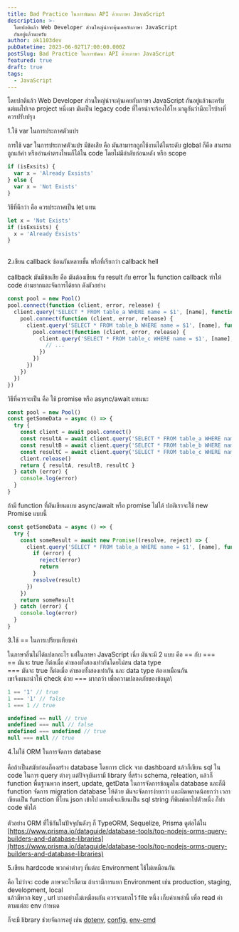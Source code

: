 ```yaml
---
title: Bad Practice ในการพัฒนา API ด้วยภาษา JavaScript
description: >-
  โดยปกติแล้ว Web Developer ส่วนใหญ่น่าจะคุ้นเคยกับภาษา JavaScript
  กันอยู่แล้วนะครับ
author: ak1103dev
pubDatetime: 2023-06-02T17:00:00.000Z
postSlug: Bad Practice ในการพัฒนา API ด้วยภาษา JavaScript
featured: true
draft: true
tags:
  - JavaScript
---
```


โดยปกติแล้ว Web Developer ส่วนใหญ่น่าจะคุ้นเคยกับภาษา JavaScript กันอยู่แล้วนะครับ แต่ผมไปเจอ project หนึ่งมา มันเป็น legacy code ที่ใครน่าจะร้องโอ้โห มาดูกันว่ามีอะไรบ้างที่ควรปรับปรุง

1.ใช้ var ในการประกาศตัวแปร

การใช้ var ในการประกาศตัวแปร มีข้อเสีย คือ มันสามารถถูกใช้งานได้ในระดับ global ก็คือ สามารถถูกแก้ค่า หรืออ่านค่าตรงไหนก็ได้ใน code โดยไม่มีลำดับก่อนหลัง หรือ scope

```javascript
if (isExsits) {
  var x = 'Already Exsists'
} else {
  var x = 'Not Exists'
}
```

วิธีที่ดีกว่า คือ ควรประกาศเป็น let แทน

```javascript
let x = 'Not Exists'
if (isExsists) {
  x = 'Already Exsists'
}
```

\
2.เขียน callback ซ้อนกันหลายชั้น หรือที่เรียกว่า callback hell\
\
callback มันมีข้อเสีย คือ มันต้องเขียน รับ result กับ error ใน function callback ทำให้ code อ่านยากและจัดการได้ยาก ดังตัวอย่าง

```javascript
const pool = new Pool()
pool.connect(function (client, error, release) {
  client.query('SELECT * FROM table_a WHERE name = $1', [name], function (error, result) {
    pool.connect(function (client, error, release) {
      client.query('SELECT * FROM table_b WHERE name = $1', [name], function (error2, result2) {
        pool.connect(function (client, error, release) {
          client.query('SELECT * FROM table_c WHERE name = $1', [name], function (error3, result3) {
            // ...
          })
        })
      })
    })
  })
})
```

วิธีที่ควรจะเป็น คือ ใช้ promise หรือ async/await แทนนะ

```javascript
const pool = new Pool()
const getSomeData = async () => {
  try {
    const client = await pool.connect()
    const resultA = await client.query('SELECT * FROM table_a WHERE name = $1', [name])
    const resultB = await client.query('SELECT * FROM table_b WHERE name = $1', [name])
    const resultC = await client.query('SELECT * FROM table_c WHERE name = $1', [name])
    client.release()
    return { resultA, resultB, resultC }
  } catch (error) {
    console.log(error)
  }
}
```

ถ้ามี function ที่มันเขียนแบบ async/await หรือ promise ไม่ได้ ปกติเราจะใช้ new Promise แบบนี้

```javascript
const getSomeData = async () => {
  try {
    const someResult = await new Promise((resolve, reject) => {
      client.query('SELECT * FROM table_a WHERE name = $1', [name], function (error, result) {
        if (error) {
          reject(error)
          return
        }
        resolve(result)
      })
    })
    return someResult
  } catch (error) {
    console.log(error)
  }
}
```

3.ใช้ == ในการเปรียบเทียบค่า

ในภาษาอื่นไม่ได้แปลกอะไร แต่ในภาษา JavaScript เนี่ย มันจะมี 2 แบบ คือ == กับ ===\
\== มันจะ true ก็ต่อเมื่อ ค่าของทั้งสองเท่ากันโดยไม่สน data type\
\=== มันจะ true ก็ต่อเมื่อ ค่าของทั้งสองเท่ากัน และ data type ต้องเหมือนกัน\
เขาจึงแนะนำให้ check ด้วย === มากกว่า เพื่อความปลอดภัยของข้อมูล\


```javascript
1 == '1' // true
1 === '1' // false
1 === 1 // true

undefined == null // true
undefined === null // false
undefined === undefined // true
null === null // true

```

4.ไม่ใช้ ORM ในการจัดการ database\
\
คือถ้าเป็นสมัยก่อนก็คงสร้าง database โดยการ click จาก dashboard แล้วก็เขียน sql ใน code ในการ query ต่างๆ แต่ปัจจุบันเรามี library ที่สร้าง schema, releation, แล้วก็ function พื้นฐานพวก insert, update, getData ในการจัดการข้อมูลใน database และก็มี function จัดการ migration database ให้ด้วย มันจะจัดการง่ายกว่า และผิดพลาดน้อยกว่า เวลาเขียนเป็น function ที่โยน json เข้าไป แทนที่จะเขียนเป็น sql string ที่พิมพ์ตกไปตัวหนึ่ง ก็ทำ code พังได้\
\
ตัวอย่าง ORM ที่ใช้กันในปัจจุบันดังๆ ก็ TypeORM, Sequelize, Prisma ดูต่อได้ใน [https://www.prisma.io/dataguide/database-tools/top-nodejs-orms-query-builders-and-database-libraries](https://www.prisma.io/dataguide/database-tools/top-nodejs-orms-query-builders-and-database-libraries)

5.เขียน hardcode พวกค่าต่างๆ ที่แต่ละ Environment ใช้ไม่เหมือนกัน

คือ ไม่ว่าจะ code ภาษาอะไรก็ตาม ถ้าเรามีการแยก Environment เช่น production, staging, development, local\
แล้วมีพวก key , url บางอย่างไม่เหมือนกัน ควรจะแยกไว้ file หนึ่ง เก็บค่าเหล่านี้ เพื่อ read ค่าตามแต่ละ env กำหนด

ก็จะมี library ช่วยจัดการอยู่ เช่น [dotenv](https://www.npmjs.com/package/dotenv "Dotenv"), [config](https://www.npmjs.com/package/config "config"), [env-cmd](https://www.npmjs.com/package/env-cmd "env-cmd")
